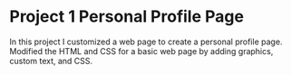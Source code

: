 # Project 1 Personal Profile Page

In this project I customized a web page to create a personal profile page. 
Modified the HTML and CSS for a basic web page by adding graphics, custom text, and CSS.
